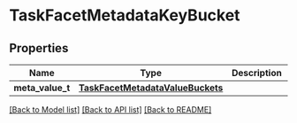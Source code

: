 # TaskFacetMetadataKeyBucket

## Properties
Name | Type | Description | Notes
------------ | ------------- | ------------- | -------------
**meta_value_t** | [**TaskFacetMetadataValueBuckets**](TaskFacetMetadataValueBuckets.md) |  | [optional] 

[[Back to Model list]](../README.md#documentation-for-models) [[Back to API list]](../README.md#documentation-for-api-endpoints) [[Back to README]](../README.md)


